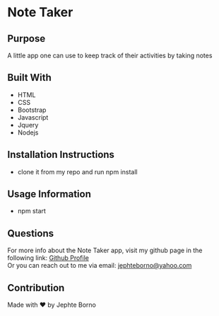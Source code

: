 # Note Taker

## Purpose
A little app one can use to keep track of their activities by taking notes

## Built With
* HTML
* CSS
* Bootstrap
* Javascript
* Jquery
* Nodejs

 ## Installation Instructions
 * clone it from my repo and run npm install

## Usage Information
 * npm start

 ## Questions
  For more info about the Note Taker app, visit my github page in the following link:
  [Github Profile](https://github.com/jephtebb) <br/>
  Or you can reach out to me via email: jephteborno@yahoo.com

## Contribution
Made with ❤️ by Jephte Borno